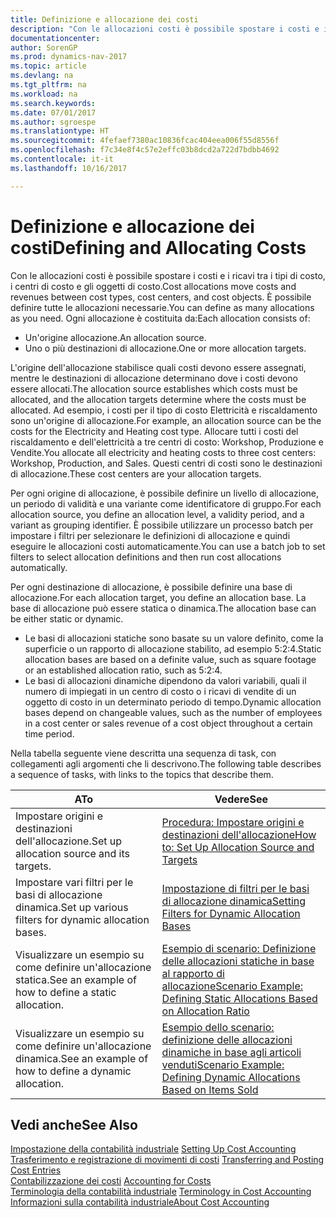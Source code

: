 ```yaml
---
title: Definizione e allocazione dei costi
description: "Con le allocazioni costi è possibile spostare i costi e i ricavi tra i tipi di costo, i centri di costo e gli oggetti di costo. È possibile definire tutte le allocazioni necessarie."
documentationcenter: 
author: SorenGP
ms.prod: dynamics-nav-2017
ms.topic: article
ms.devlang: na
ms.tgt_pltfrm: na
ms.workload: na
ms.search.keywords: 
ms.date: 07/01/2017
ms.author: sgroespe
ms.translationtype: HT
ms.sourcegitcommit: 4fefaef7380ac10836fcac404eea006f55d8556f
ms.openlocfilehash: f7c34e8f4c57e2effc03b8dcd2a722d7bdbb4692
ms.contentlocale: it-it
ms.lasthandoff: 10/16/2017

---
```

# <a name="defining-and-allocating-costs"></a><span data-ttu-id="af3e4-104">Definizione e allocazione dei costi</span><span class="sxs-lookup"><span data-stu-id="af3e4-104">Defining and Allocating Costs</span></span>
<span data-ttu-id="af3e4-105">Con le allocazioni costi è possibile spostare i costi e i ricavi tra i tipi di costo, i centri di costo e gli oggetti di costo.</span><span class="sxs-lookup"><span data-stu-id="af3e4-105">Cost allocations move costs and revenues between cost types, cost centers, and cost objects.</span></span> <span data-ttu-id="af3e4-106">È possibile definire tutte le allocazioni necessarie.</span><span class="sxs-lookup"><span data-stu-id="af3e4-106">You can define as many allocations as you need.</span></span> <span data-ttu-id="af3e4-107">Ogni allocazione è costituita da:</span><span class="sxs-lookup"><span data-stu-id="af3e4-107">Each allocation consists of:</span></span>  

-   <span data-ttu-id="af3e4-108">Un'origine allocazione.</span><span class="sxs-lookup"><span data-stu-id="af3e4-108">An allocation source.</span></span>  
-   <span data-ttu-id="af3e4-109">Uno o più destinazioni di allocazione.</span><span class="sxs-lookup"><span data-stu-id="af3e4-109">One or more allocation targets.</span></span>  

<span data-ttu-id="af3e4-110">L'origine dell'allocazione stabilisce quali costi devono essere assegnati, mentre le destinazioni di allocazione determinano dove i costi devono essere allocati.</span><span class="sxs-lookup"><span data-stu-id="af3e4-110">The allocation source establishes which costs must be allocated, and the allocation targets determine where the costs must be allocated.</span></span> <span data-ttu-id="af3e4-111">Ad esempio, i costi per il tipo di costo Elettricità e riscaldamento sono un'origine di allocazione.</span><span class="sxs-lookup"><span data-stu-id="af3e4-111">For example, an allocation source can be the costs for the Electricity and Heating cost type.</span></span> <span data-ttu-id="af3e4-112">Allocare tutti i costi del riscaldamento e dell'elettricità a tre centri di costo: Workshop, Produzione e Vendite.</span><span class="sxs-lookup"><span data-stu-id="af3e4-112">You allocate all electricity and heating costs to three cost centers: Workshop, Production, and Sales.</span></span> <span data-ttu-id="af3e4-113">Questi centri di costi sono le destinazioni di allocazione.</span><span class="sxs-lookup"><span data-stu-id="af3e4-113">These cost centers are your allocation targets.</span></span>  

<span data-ttu-id="af3e4-114">Per ogni origine di allocazione, è possibile definire un livello di allocazione, un periodo di validità e una variante come identificatore di gruppo.</span><span class="sxs-lookup"><span data-stu-id="af3e4-114">For each allocation source, you define an allocation level, a validity period, and a variant as grouping identifier.</span></span> <span data-ttu-id="af3e4-115">È possibile utilizzare un processo batch per impostare i filtri per selezionare le definizioni di allocazione e quindi eseguire le allocazioni costi automaticamente.</span><span class="sxs-lookup"><span data-stu-id="af3e4-115">You can use a batch job to set filters to select allocation definitions and then run cost allocations automatically.</span></span>  

<span data-ttu-id="af3e4-116">Per ogni destinazione di allocazione, è possibile definire una base di allocazione.</span><span class="sxs-lookup"><span data-stu-id="af3e4-116">For each allocation target, you define an allocation base.</span></span> <span data-ttu-id="af3e4-117">La base di allocazione può essere statica o dinamica.</span><span class="sxs-lookup"><span data-stu-id="af3e4-117">The allocation base can be either static or dynamic.</span></span>  

-   <span data-ttu-id="af3e4-118">Le basi di allocazioni statiche sono basate su un valore definito, come la superficie o un rapporto di allocazione stabilito, ad esempio 5:2:4.</span><span class="sxs-lookup"><span data-stu-id="af3e4-118">Static allocation bases are based on a definite value, such as square footage or an established allocation ratio, such as 5:2:4.</span></span>  
-   <span data-ttu-id="af3e4-119">Le basi di allocazioni dinamiche dipendono da valori variabili, quali il numero di impiegati in un centro di costo o i ricavi di vendite di un oggetto di costo in un determinato periodo di tempo.</span><span class="sxs-lookup"><span data-stu-id="af3e4-119">Dynamic allocation bases depend on changeable values, such as the number of employees in a cost center or sales revenue of a cost object throughout a certain time period.</span></span>  

<span data-ttu-id="af3e4-120">Nella tabella seguente viene descritta una sequenza di task, con collegamenti agli argomenti che li descrivono.</span><span class="sxs-lookup"><span data-stu-id="af3e4-120">The following table describes a sequence of tasks, with links to the topics that describe them.</span></span>

|<span data-ttu-id="af3e4-121">A</span><span class="sxs-lookup"><span data-stu-id="af3e4-121">To</span></span>|<span data-ttu-id="af3e4-122">Vedere</span><span class="sxs-lookup"><span data-stu-id="af3e4-122">See</span></span>|  
|--------|---------|  
|<span data-ttu-id="af3e4-123">Impostare origini e destinazioni dell'allocazione.</span><span class="sxs-lookup"><span data-stu-id="af3e4-123">Set up allocation source and its targets.</span></span>|[<span data-ttu-id="af3e4-124">Procedura: Impostare origini e destinazioni dell'allocazione</span><span class="sxs-lookup"><span data-stu-id="af3e4-124">How to: Set Up Allocation Source and Targets</span></span>](finance-how-to-set-up-allocation-source-and-targets.md)|  
|<span data-ttu-id="af3e4-125">Impostare vari filtri per le basi di allocazione dinamica.</span><span class="sxs-lookup"><span data-stu-id="af3e4-125">Set up various filters for dynamic allocation bases.</span></span>|[<span data-ttu-id="af3e4-126">Impostazione di filtri per le basi di allocazione dinamica</span><span class="sxs-lookup"><span data-stu-id="af3e4-126">Setting Filters for Dynamic Allocation Bases</span></span>](finance-setting-filters-for-dynamic-allocation-bases.md)|  
|<span data-ttu-id="af3e4-127">Visualizzare un esempio su come definire un'allocazione statica.</span><span class="sxs-lookup"><span data-stu-id="af3e4-127">See an example of how to define a static allocation.</span></span>|[<span data-ttu-id="af3e4-128">Esempio di scenario: Definizione delle allocazioni statiche in base al rapporto di allocazione</span><span class="sxs-lookup"><span data-stu-id="af3e4-128">Scenario Example: Defining Static Allocations Based on Allocation Ratio</span></span>](finance-scenario-example-defining-static-allocations-based-on-allocation-ratio.md)|  
|<span data-ttu-id="af3e4-129">Visualizzare un esempio su come definire un'allocazione dinamica.</span><span class="sxs-lookup"><span data-stu-id="af3e4-129">See an example of how to define a dynamic allocation.</span></span>|[<span data-ttu-id="af3e4-130">Esempio dello scenario: definizione delle allocazioni dinamiche in base agli articoli venduti</span><span class="sxs-lookup"><span data-stu-id="af3e4-130">Scenario Example: Defining Dynamic Allocations Based on Items Sold</span></span>](finance-scenario-example-defining-dynamic-allocations-based-on-items-sold.md)|  

## <a name="see-also"></a><span data-ttu-id="af3e4-131">Vedi anche</span><span class="sxs-lookup"><span data-stu-id="af3e4-131">See Also</span></span>  
 <span data-ttu-id="af3e4-132">[Impostazione della contabilità industriale](finance-set-up-cost-accounting.md) </span><span class="sxs-lookup"><span data-stu-id="af3e4-132">[Setting Up Cost Accounting](finance-set-up-cost-accounting.md) </span></span>  
 <span data-ttu-id="af3e4-133">[Trasferimento e registrazione di movimenti di costi](finance-transfer-and-post-cost-entries.md) </span><span class="sxs-lookup"><span data-stu-id="af3e4-133">[Transferring and Posting Cost Entries](finance-transfer-and-post-cost-entries.md) </span></span>  
 <span data-ttu-id="af3e4-134">[Contabilizzazione dei costi](finance-manage-cost-accounting.md) </span><span class="sxs-lookup"><span data-stu-id="af3e4-134">[Accounting for Costs](finance-manage-cost-accounting.md) </span></span>  
 <span data-ttu-id="af3e4-135">[Terminologia della contabilità industriale](finance-terminology-in-cost-accounting.md) </span><span class="sxs-lookup"><span data-stu-id="af3e4-135">[Terminology in Cost Accounting](finance-terminology-in-cost-accounting.md) </span></span>  
 [<span data-ttu-id="af3e4-136">Informazioni sulla contabilità industriale</span><span class="sxs-lookup"><span data-stu-id="af3e4-136">About Cost Accounting</span></span>](finance-about-cost-accounting.md)


